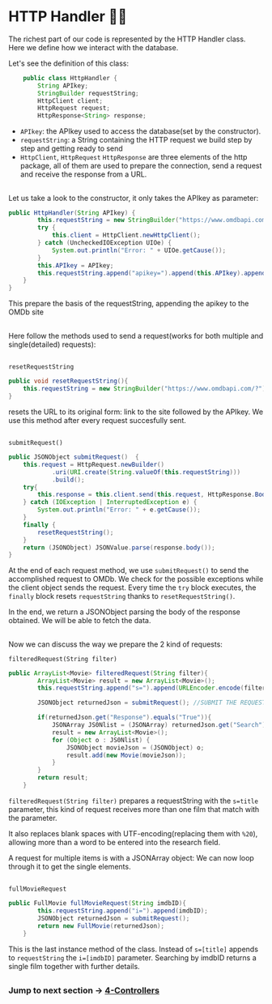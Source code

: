 # HTTP Handler 👨‍💻
The richest part of our code is represented by the HTTP Handler class.
Here we define how we interact with the database.

Let's see the definition of this class:

```java
    public class HttpHandler {
        String APIkey;
        StringBuilder requestString;
        HttpClient client;
        HttpRequest request;
        HttpResponse<String> response;
```

* `APIkey`: the APIkey used to access the database(set by the constructor). 
* `requestString`: a String containing the HTTP request we build step by step and getting ready to send
* `HttpClient`, `HttpRequest` `HttpResponse` are three elements of the http package, all of them are used to prepare the connection, send a request and receive the response from a URL.
##

Let us take a look to the constructor, it only takes the APIkey as parameter:

```java
public HttpHandler(String APIkey) {
        this.requestString = new StringBuilder("https://www.omdbapi.com/?");
        try {
            this.client = HttpClient.newHttpClient();
        } catch (UncheckedIOException UIOe) {
            System.out.println("Error: " + UIOe.getCause());
        }
        this.APIkey = APIkey;
        this.requestString.append("apikey=").append(this.APIkey).append("&");
    }
}
```
This prepare the basis of the requestString, appending the apikey to the OMDb site
##

Here follow the methods used to send a request(works for both multiple and single(detailed) requests):

##

`resetRequestString`
```java
public void resetRequestString(){
    this.requestString = new StringBuilder("https://www.omdbapi.com/?").append("apikey=").append(this.APIkey).append("&");
}
```

resets the URL to its original form: link to the site followed by the APIkey. We use
this method after every request succesfully sent.

##

`submitRequest()`

```java
public JSONObject submitRequest()  {
    this.request = HttpRequest.newBuilder()
            .uri(URI.create(String.valueOf(this.requestString)))
            .build();
    try{
        this.response = this.client.send(this.request, HttpResponse.BodyHandlers.ofString());
    } catch (IOException | InterruptedException e) {
        System.out.println("Error: " + e.getCause());
    }
    finally {
        resetRequestString();
    }
    return (JSONObject) JSONValue.parse(response.body());
}

```
At the end of each request method, we use `submitRequest()` to send the accomplished request to OMDb. We check for the possible exceptions
while the client object sends the request.
Every time the `try` block executes, the `finally` block resets `requestString` thanks to `resetRequestString()`.

In the end, we return a JSONObject parsing the body of the response obtained. We will be able to fetch the data.

## 

Now we can discuss the way we prepare the 2 kind of requests:

`filteredRequest(String filter)`
```java
public ArrayList<Movie> filteredRequest(String filter){
        ArrayList<Movie> result = new ArrayList<Movie>();  
        this.requestString.append("s=").append(URLEncoder.encode(filter, StandardCharsets.UTF_8).replace("+", "%20"));

        JSONObject returnedJson = submitRequest(); //SUBMIT THE REQUEST

        if(returnedJson.get("Response").equals("True")){
            JSONArray JS0Nlist = (JSONArray) returnedJson.get("Search");
            result = new ArrayList<Movie>();
            for (Object o : JS0Nlist) {
                JSONObject movieJson = (JSONObject) o;
                result.add(new Movie(movieJson));
            }
        }
        return result;
    }
```

`filteredRequest(String filter)` prepares a requestString with the `s=title` parameter, this kind of request receives more than one film that match with the parameter. 

It also replaces blank spaces with UTF-encoding(replacing them with `%20`), allowing more than a word to be entered into the research field.

A request for multiple items is  with a JSONArray object: We can now loop through it to get the single elements.

##

`fullMovieRequest`

```java
public FullMovie fullMovieRequest(String imdbID){
        this.requestString.append("i=").append(imdbID);
        JSONObject returnedJson = submitRequest();
        return new FullMovie(returnedJson);
    }

```
This is the last instance method of the class. Instead of `s=[title]` appends to `requestString` the `i=[imdbID]` parameter. Searching by imdbID returns a single film together with further details.

##

### Jump to next section -> [4-Controllers](4-Controllers.md)

##